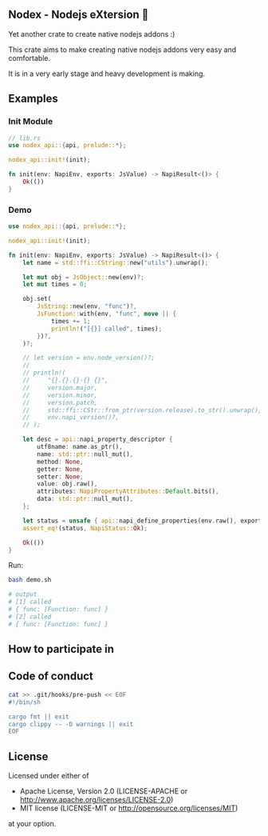 ## Nodex - Nodejs eXtersion 🥳

Yet another crate to create native nodejs addons :)

This crate aims to make creating native nodejs addons very easy and comfortable.

It is in a very early stage and heavy development is making.

## Examples

### Init Module

```rust
// lib.rs
use nodex_api::{api, prelude::*};

nodex_api::init!(init);

fn init(env: NapiEnv, exports: JsValue) -> NapiResult<()> {
    Ok(())
}
```

### Demo

```rust
use nodex_api::{api, prelude::*};

nodex_api::init!(init);

fn init(env: NapiEnv, exports: JsValue) -> NapiResult<()> {
    let name = std::ffi::CString::new("utils").unwrap();

    let mut obj = JsObject::new(env)?;
    let mut times = 0;

    obj.set(
        JsString::new(env, "func")?,
        JsFunction::with(env, "func", move || {
            times += 1;
            println!("[{}] called", times);
        })?,
    )?;

    // let version = env.node_version()?;
    //
    // println!(
    //     "{}.{}.{}-{} {}",
    //     version.major,
    //     version.minor,
    //     version.patch,
    //     std::ffi::CStr::from_ptr(version.release).to_str().unwrap(),
    //     env.napi_version()?,
    // );

    let desc = api::napi_property_descriptor {
        utf8name: name.as_ptr(),
        name: std::ptr::null_mut(),
        method: None,
        getter: None,
        setter: None,
        value: obj.raw(),
        attributes: NapiPropertyAttributes::Default.bits(),
        data: std::ptr::null_mut(),
    };

    let status = unsafe { api::napi_define_properties(env.raw(), exports.raw(), 1, &desc) };
    assert_eq!(status, NapiStatus::Ok);

    Ok(())
}
```

Run:

```bash
bash demo.sh

# output
# [1] called
# { func: [Function: func] }
# [2] called
# { func: [Function: func] }
```

## How to participate in

## Code of conduct

```bash
cat >> .git/hooks/pre-push << EOF
#!/bin/sh

cargo fmt || exit
cargo clippy -- -D warnings || exit
EOF
```

## License

Licensed under either of

- Apache License, Version 2.0 (LICENSE-APACHE or http://www.apache.org/licenses/LICENSE-2.0)
- MIT license (LICENSE-MIT or http://opensource.org/licenses/MIT)

at your option.
